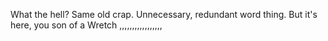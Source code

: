 What the hell? Same old crap. Unnecessary, redundant word thing. But it's here, you son of a Wretch ,,,,,,,,,,,,,,,,,
